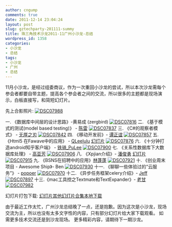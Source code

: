 ```yaml
---
author: cngump
comments: true
date: 2011-12-14 23:04:24
layout: post
slug: gztechparty-201111-summy
title: 珠三角技术沙龙2011-11广州小沙龙-总结
wordpress_id: 1358
categories:
- 小沙龙
- 总结
tags:
- 小沙龙
- 广州
- 总结
---
```


11月小沙龙，是经过组委商议，作为一次重回小沙龙的尝试，所以本次沙龙需每个参会者都要自带主题，提高各个参会者之间的交流，所以很多的主题都是现场演示，白板直接写，和简短幻灯片。

先上合影照片:
[![DSC07988](http://pic.yupoo.com/techparty/ByacwzIy/medium.jpg)
](http://www.yupoo.com/photos/techparty/83675704/)

一. 《数据库中间层的设计思路》-黄易成 (zergbird)
[![DSC07816](http://pic.yupoo.com/techparty/By9IEH6O/medium.jpg)](http://www.yupoo.com/photos/techparty/83674487/)
二. 《基于模式的测试(model based testing)》 - [陈雷](http://weibo.com/wanle8)
[![DSC07837](http://pic.yupoo.com/techparty/By9MyrU9/medium.jpg)](http://www.yupoo.com/photos/techparty/83674619/)
三. 《C#的观察者模式》   - [无厚之刃](http://weibo.com/u/1841222211)
[![DSC07842](http://pic.yupoo.com/techparty/By9Nw9au/medium.jpg)](http://www.yupoo.com/photos/techparty/83674664/)
四. 《移动开发前》-  [谭正谊](http://weibo.com/gzterrytan)
[![DSC07857](http://pic.yupoo.com/techparty/By9PwI8p/medium.jpg)](http://www.yupoo.com/photos/techparty/83674709/)
五. 《Html5 在Fawave中的应用》 - [QLeelulu](http://weibo.com/QLeelulu)
[幻灯片](http://qleelulu.github.com/blog/fawave-html5-css3/)
[![DSC07876](http://pic.yupoo.com/techparty/By9RNEIS/medium.jpg)](http://www.yupoo.com/photos/techparty/83674772/)
六. 《十分钟打造android知乎客户端》 - [铁骑_PuLee](http://weibo.com/tieji2pulee)
[![DSC07900](http://pic.yupoo.com/techparty/By9UOFlQ/medium.jpg)](http://www.yupoo.com/photos/techparty/83674844/)
七. 《关系性数据库下大数据库处理》 - [高亚芳](http://weibo.com/u/1767599372)
[![DSC07906](http://pic.yupoo.com/techparty/By9VCJK5/medium.jpg)](http://www.yupoo.com/photos/techparty/83674877/)
八. 《Xpjian介绍》-  [潘俊勇](http://weibo.com/panjunyong)
[幻灯片](http://www.slideshare.net/panjunyong/xapian)
[![DSC07915](http://pic.yupoo.com/techparty/By9XwNO9/medium.jpg)](http://www.yupoo.com/photos/techparty/83674960/)
九. 《BSNS在招聘中的应用》[林蓬蓬](http://weibo.com/pplzone)
[![DSC07921](http://pic.yupoo.com/techparty/By9YC6M4/medium.jpg)](http://www.yupoo.com/photos/techparty/83675037/)
十. 《创业周末项目 - Awesome Ship》- Ben
[![DSC07930](http://pic.yupoo.com/techparty/By9ZrTqN/medium.jpg)](http://www.yupoo.com/photos/techparty/83675091/)
十一. 《聊聊一些体验过的“云服务”》 - [popoer](http://weibo.com/popoer2012)
[![DSC07970](http://pic.yupoo.com/techparty/Bya8bDZm/medium.jpg)](http://www.yupoo.com/photos/techparty/83675526/)
十二. 《异步任务框架celery介绍》-  [Jeff](http://weibo.com/jeffjeff)
[![DSC07897](http://pic.yupoo.com/techparty/By9Ux4VX/medium.jpg)](http://www.yupoo.com/photos/techparty/83674837/) 
十三.《mac工具控之Textmate和TextExpander》-  [老甘](http://weibo.com/cngump)
[![DSC07982](http://pic.yupoo.com/techparty/ByaaORfm/medium.jpg)](http://www.yupoo.com/photos/techparty/83675636/)

幻灯片打包下载: [幻灯片](http://www.slideshare.net/popoer/ss-10349831)[其他幻灯片合集本地下载](http://techparty-media.qiniudn.com/2011/12/gztechparty_201111_slider.zip)

由于最近工作太忙，广州沙龙总结晚了一点，还是抱歉。因为这次是小沙龙，现场交流为主，所以也没有太多文字性的内容，只有部分幻灯片给大家下载观看。 
如需更多技术交流还是到沙龙现场。 
更多精彩内容，请期待下一期沙龙。

